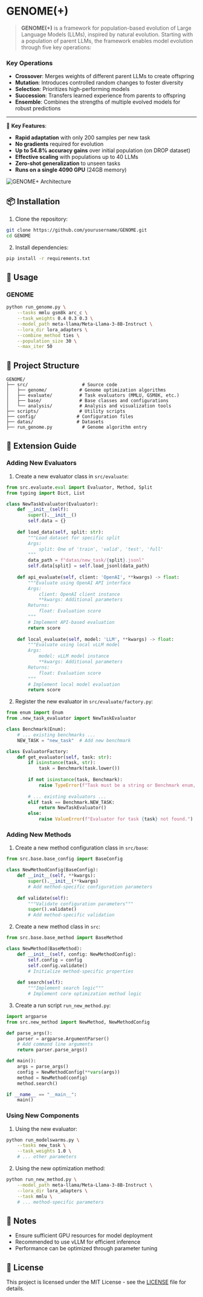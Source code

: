 # GENOME(+)

> **GENOME(+)** is a framework for population-based evolution of Large Language Models (LLMs), inspired by natural evolution. Starting with a population of parent LLMs, the framework enables model evolution through five key operations:

### Key Operations
- **Crossover**: Merges weights of different parent LLMs to create offspring
- **Mutation**: Introduces controlled random changes to foster diversity
- **Selection**: Prioritizes high-performing models
- **Succession**: Transfers learned experience from parents to offspring
- **Ensemble**: Combines the strengths of multiple evolved models for robust predictions

---

🌟 **Key Features**:
- **Rapid adaptation** with only 200 samples per new task
- **No gradients** required for evolution
- **Up to 54.8% accuracy gains** over initial population (on DROP dataset)
- **Effective scaling** with populations up to 40 LLMs
- **Zero-shot generalization** to unseen tasks
- **Runs on a single 4090 GPU** (24GB memory)

![GENOME+ Architecture](assets/genome.png)

## 📦 Installation

1. Clone the repository:

```bash
git clone https://github.com/yourusername/GENOME.git
cd GENOME
```

2. Install dependencies:

```bash
pip install -r requirements.txt
```

## 🚀 Usage

### GENOME

```bash
python run_genome.py \
    --tasks mmlu gsm8k arc_c \
    --task_weights 0.4 0.3 0.3 \
    --model_path meta-llama/Meta-Llama-3-8B-Instruct \
    --lora_dir lora_adapters \
    --combine_method ties \
    --population_size 30 \
    --max_iter 50
```

## 📁 Project Structure

```
GENOME/
├── src/                    # Source code
│   ├── genome/            # Genome optimization algorithms
│   ├── evaluate/          # Task evaluators (MMLU, GSM8K, etc.)
│   ├── base/              # Base classes and configurations
│   └── analysis/          # Analysis and visualization tools
├── scripts/               # Utility scripts
├── config/               # Configuration files
├── datas/                # Datasets
├── run_genome.py           # Genome algorithm entry
```

## 🔧 Extension Guide

### Adding New Evaluators

1. Create a new evaluator class in `src/evaluate`:

```python
from src.evaluate.eval import Evaluator, Method, Split
from typing import Dict, List

class NewTaskEvaluator(Evaluator):
    def __init__(self):
        super().__init__()
        self.data = {}
    
    def load_data(self, split: str):
        """Load dataset for specific split
        Args:
            split: One of 'train', 'valid', 'test', 'full'
        """
        data_path = f"datas/new_task/{split}.jsonl"
        self.data[split] = self.load_jsonl(data_path)
    
    def api_evaluate(self, client: 'OpenAI', **kwargs) -> float:
        """Evaluate using OpenAI API interface
        Args:
            client: OpenAI client instance
            **kwargs: Additional parameters
        Returns:
            float: Evaluation score
        """
        # Implement API-based evaluation
        return score
    
    def local_evaluate(self, model: 'LLM', **kwargs) -> float:
        """Evaluate using local vLLM model
        Args:
            model: vLLM model instance
            **kwargs: Additional parameters
        Returns:
            float: Evaluation score
        """
        # Implement local model evaluation
        return score
```

2. Register the new evaluator in `src/evaluate/factory.py`:

```python
from enum import Enum
from .new_task_evaluator import NewTaskEvaluator

class Benchmark(Enum):
    # ... existing benchmarks ...
    NEW_TASK = "new_task"  # Add new benchmark

class EvaluatorFactory:
    def get_evaluator(self, task: str):
        if isinstance(task, str):
            task = Benchmark(task.lower())
            
        if not isinstance(task, Benchmark):
            raise TypeError(f"Task must be a string or Benchmark enum, got {type(task)}")
            
        # ... existing evaluators ...
        elif task == Benchmark.NEW_TASK:
            return NewTaskEvaluator()
        else:
            raise ValueError(f"Evaluator for task {task} not found.")
```


### Adding New Methods

1. Create a new method configuration class in `src/base`:

```python
from src.base.base_config import BaseConfig

class NewMethodConfig(BaseConfig):
    def __init__(self, **kwargs):
        super().__init__(**kwargs)
        # Add method-specific configuration parameters
        
    def validate(self):
        """Validate configuration parameters"""
        super().validate()
        # Add method-specific validation
```

2. Create a new method class in `src`:

```python
from src.base.base_method import BaseMethod

class NewMethod(BaseMethod):
    def __init__(self, config: NewMethodConfig):
        self.config = config
        self.config.validate()
        # Initialize method-specific properties
        
    def search(self):
        """Implement search logic"""
        # Implement core optimization method logic
```

3. Create a run script `run_new_method.py`:

```python
import argparse
from src.new_method import NewMethod, NewMethodConfig

def parse_args():
    parser = argparse.ArgumentParser()
    # Add command line arguments
    return parser.parse_args()

def main():
    args = parse_args()
    config = NewMethodConfig(**vars(args))
    method = NewMethod(config)
    method.search()

if __name__ == "__main__":
    main()
```

### Using New Components

1. Using the new evaluator:

```bash
python run_modelswarms.py \
    --tasks new_task \
    --task_weights 1.0 \
    # ... other parameters
```

2. Using the new optimization method:

```bash
python run_new_method.py \
    --model_path meta-llama/Meta-Llama-3-8B-Instruct \
    --lora_dir lora_adapters \
    --task mmlu \
    # ... method-specific parameters
```

## 📝 Notes

- Ensure sufficient GPU resources for model deployment
- Recommended to use vLLM for efficient inference
- Performance can be optimized through parameter tuning


## 📄 License

This project is licensed under the MIT License - see the [LICENSE](LICENSE) file for details.
